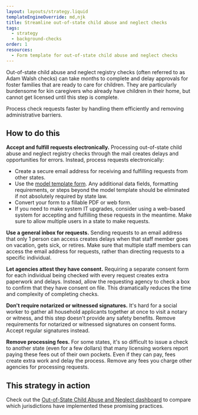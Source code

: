 ```yaml
---
layout: layouts/strategy.liquid
templateEngineOverride: md,njk
title: Streamline out-of-state child abuse and neglect checks
tags:
  - strategy
  - background-checks
order: 1
resources:
  - Form template for out-of-state child abuse and neglect checks
---
```

Out-of-state child abuse and neglect registry checks (often referred to as Adam Walsh checks) can take months to complete and delay approvals for foster families that are ready to care for children. They are particularly burdensome for kin caregivers who already have children in their home, but cannot get licensed until this step is complete.

Process check requests faster by handling them efficiently and removing administrative barriers.

## How to do this

**Accept and fulfill requests electronically.** Processing out-of-state child abuse and neglect registry checks through the mail creates delays and opportunities for errors. Instead, process requests electronically:

* Create a secure email address for receiving and fulfilling requests from other states.  
* Use the [model template form](https://www.grandfamilies.org/Resources/Kin-Specific-Licensing-Standards-Sample-Forms). Any additional data fields, formatting requirements, or steps beyond the model template should be eliminated if not absolutely required by state law.  
* Convert your form to a fillable PDF or web form.  
* If you need to make system IT upgrades, consider using a web-based system for accepting and fulfilling these requests in the meantime. Make sure to allow multiple users in a state to make requests.

**Use a general inbox for requests.** Sending requests to an email address that only 1 person can access creates delays when that staff member goes on vacation, gets sick, or retires. Make sure that multiple staff members can access the email address for requests, rather than directing requests to a specific individual.

**Let agencies attest they have consent.** Requiring a separate consent form for each individual being checked with every request creates extra paperwork and delays. Instead, allow the requesting agency to check a box to confirm that they have consent on file. This dramatically reduces the time and complexity of completing checks.

**Don't require notarized or witnessed signatures.** It's hard for a social worker to gather all household applicants together at once to visit a notary or witness, and this step doesn't provide any safety benefits. Remove requirements for notarized or witnessed signatures on consent forms. Accept regular signatures instead.

**Remove processing fees.** For some states, it's so difficult to issue a check to another state (even for a few dollars) that many licensing workers report paying these fees out of their own pockets. Even if they can pay, fees create extra work and delay the process. Remove any fees you charge other agencies for processing requests.

## This strategy in action

Check out the [Out-of-State Child Abuse and Neglect dashboard](https://childwelfareplaybook.com/compare/background-checks/) to compare which jurisdictions have implemented these promising practices.[](https://www.google.com/url?q=https://docs.google.com/document/d/1V30W6Ft_uEUpVIQ062wPh12HrYHNod0b43T25wrp190/edit?tab%3Dt.0%23heading%3Dh.yd2gyy5b38kz&sa=D&source=docs&ust=1750798774259355&usg=AOvVaw2yTL2zyUIGHpRFEo_0wQvZ)

